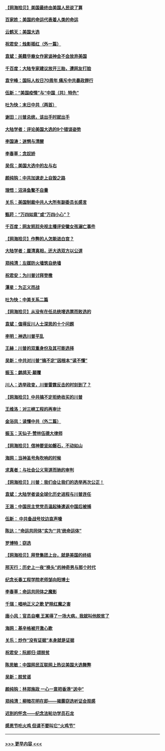 #### [【网海拾贝】美国最终由美国人民说了算](../pages/nsc993/n12617255.md?t=12140702) 
#### [百家姓：美国的命运代表着人类的命运](../pages/nsc993/n12615838.md?t=12140702) 
#### [云鹤天：美国大选](../pages/nsc993/n12615994.md?t=12140702) 
#### [祝君安：烛影摇红（外一篇）](../pages/nsc993/n12615975.md?t=12140702) 
#### [袁斌：美籍华裔女作家谈神会不会放弃美国](../pages/nsc993/n12615263.md?t=12140702) 
#### [千百度：大陆专家建议放开三胎，遭网友打脸](../pages/nsc993/n12614456.md?t=12140702) 
#### [袁宇峰：国际人权日70周年 痛斥中共暴政罪行](../pages/nsc993/n12611965.md?t=12140702) 
#### [伍新：“美国疫情”与“中国（共）特色”](../pages/nsc993/n12611463.md?t=12140702) 
#### [吐为快：末日中共（两首）](../pages/nsc993/n12611461.md?t=12140702) 
#### [谢田：川普总统，该出手时就出手](../pages/nsc993/n12610905.md?t=12140702) 
#### [大陆学者：评论美国大选的9个错误姿势](../pages/nsc993/n12609586.md?t=12140702) 
#### [李国涛：迷惘与清醒](../pages/nsc993/n12607532.md?t=12140702) 
#### [李春草：念奴娇](../pages/nsc993/n12607083.md?t=12140702) 
#### [吴侃：美国大选中的左与右](../pages/nsc993/n12607054.md?t=12140702) 
#### [颜纯钩：中共加速走上自毁之路](../pages/nsc993/n12606473.md?t=12140702) 
#### [理悟：沼泽鱼鳖不自量](../pages/nsc993/n12606454.md?t=12140702) 
#### [关乐：美国制裁中共人大所有副委员长感言](../pages/nsc993/n12606442.md?t=12140702) 
#### [甄莳：“万四如意”或“万四小心”？](../pages/nsc993/n12606091.md?t=12140702) 
#### [千百度：网友怒怼央视主播评安徽女孩溺亡事件](../pages/nsc993/n12605370.md?t=12140702) 
#### [【网海拾贝】作弊的人怎能进白宫？](../pages/nsc993/n12603546.md?t=12140702) 
#### [大陆学者：厘清真相，还大选双方以公道](../pages/nsc993/n12603475.md?t=12140702) 
#### [郑纯清：左媒防火墙筑自绝墙](../pages/nsc993/n12602226.md?t=12140702) 
#### [祝君安：为川普讨拜登檄](../pages/nsc993/n12602199.md?t=12140702) 
#### [潭星：为正义而战](../pages/nsc993/n12600926.md?t=12140702) 
#### [吐为快：中美关系二篇](../pages/nsc993/n12600908.md?t=12140702) 
#### [【网海拾贝】从没有在任总统增选票而败选的](../pages/nsc993/n12600435.md?t=12140702) 
#### [袁斌：值得反川人士深思的十个问题](../pages/nsc993/n12600332.md?t=12140702) 
#### [李明：神选川普平乱](../pages/nsc993/n12599751.md?t=12140702) 
#### [王赫：川普的双重身份及其可能选择](../pages/nsc993/n12599723.md?t=12140702) 
#### [吴新：中共对川普“搞不定”因根本“读不懂”](../pages/nsc993/n12599502.md?t=12140702) 
#### [振玉：鹧鸪天‧颠覆](../pages/nsc993/n12599494.md?t=12140702) 
#### [川人：选举政变，川普雷霆反击的时刻到了？](../pages/nsc993/n12599291.md?t=12140702) 
#### [【网海拾贝】中共搞不定拒绝收买的川普](../pages/nsc993/n12598955.md?t=12140702) 
#### [王维洛：对三峡工程的再审计](../pages/nsc993/n12598436.md?t=12140702) 
#### [金浴凤：读懂中共（外二篇）](../pages/nsc993/n12597943.md?t=12140702) 
#### [振玉：天仙子‧赞林伍德大律师](../pages/nsc993/n12597929.md?t=12140702) 
#### [【网海拾贝】信神要坚如磐石，不动如山](../pages/nsc993/n12597901.md?t=12140702) 
#### [海网：当神圣号角吹响的时候](../pages/nsc993/n12595891.md?t=12140702) 
#### [求真者：与社会公义背道而驰的审判](../pages/nsc993/n12595868.md?t=12140702) 
#### [【网海拾贝】川普：我们会让我们的选举再次公正！](../pages/nsc993/n12594930.md?t=12140702) 
#### [袁斌：大陆学者谈全球化历史进程与川普连任](../pages/nsc993/n12594690.md?t=12140702) 
#### [王涵：中国民主党党员温起锋遣返中国后被捕](../pages/nsc993/n12594540.md?t=12140702) 
#### [伍新： 中共备战号坟边哀声嚎](../pages/nsc993/n12593086.md?t=12140702) 
#### [陈达：“命运共同体”实为“‘共’统命运体”](../pages/nsc993/n12590865.md?t=12140702) 
#### [罗博特：窃选](../pages/nsc993/n12590619.md?t=12140702) 
#### [【网海拾贝】拜登集团上台，就是美国的终结](../pages/nsc993/n12589725.md?t=12140702) 
#### [邢天行：历史上一夜“换头”的神奇男与那个时代](../pages/nsc993/n12589424.md?t=12140702) 
#### [纪念长春工程学院老师邹向阳博士](../pages/nsc993/n12585390.md?t=12140702) 
#### [李春草：命运共同体之魔影](../pages/nsc993/n12585026.md?t=12140702) 
#### [千瑞：唱响正义之歌 铲除红魔之害](../pages/nsc993/n12585002.md?t=12140702) 
#### [唐小风：官员自嘲 王某得了一场大病，我就叫他脱贫了](../pages/nsc993/n12584981.md?t=12140702) 
#### [海网：基辛格被开激心歌](../pages/nsc993/n12584946.md?t=12140702) 
#### [关乐：炒作“没有证据”本身就是证据](../pages/nsc993/n12583146.md?t=12140702) 
#### [祝君安：阮郎归‧颂脱贫](../pages/nsc993/n12583119.md?t=12140702) 
#### [陈思敏：中国网民互联网上热议美国大选舞弊](../pages/nsc993/n12582845.md?t=12140702) 
#### [吴新：脱贫谣](../pages/nsc993/n12580839.md?t=12140702) 
#### [颜纯钩：林郑施政 一心一意把香港“送中”](../pages/nsc993/n12580805.md?t=12140702) 
#### [郑纯清：柳暗花明在即——揭露窃选听证会观感](../pages/nsc993/n12580795.md?t=12140702) 
#### [迟到的怀念——纪念法轮功学员石龙](../pages/nsc993/n12580245.md?t=12140702) 
#### [感恩节吃火鸡  但请不要叫它“火鸡节”](../pages/nsc993/n12580252.md?t=12140702) 

----
#### [ >>> 更早内容 <<< ](../indexes/nsc993-earlier.md)
